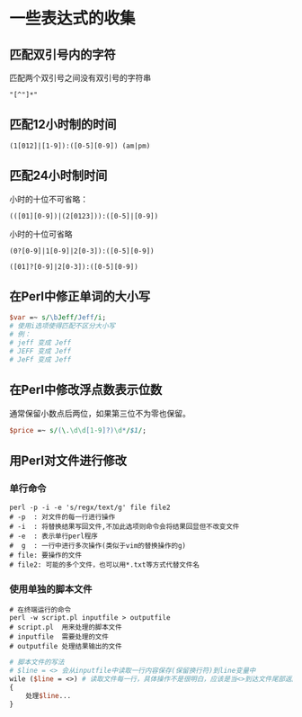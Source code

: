 # 一些表达式的收集

## 匹配双引号内的字符

匹配两个双引号之间没有双引号的字符串  

```text
"[^"]*"
```

## 匹配12小时制的时间

```text
(1[012]|[1-9]):([0-5][0-9]) (am|pm)
```

## 匹配24小时制时间

小时的十位不可省略：

```text
(([01][0-9])|(2[0123])):([0-5]|[0-9])
```

小时的十位可省略

```text
(0?[0-9]|1[0-9]|2[0-3]):([0-5][0-9])
```

```text
([01]?[0-9]|2[0-3]):([0-5][0-9])
```

## 在Perl中修正单词的大小写

```perl
$var =~ s/\bJeff/Jeff/i;
# 使用i选项使得匹配不区分大小写
# 例：
# jeff 变成 Jeff
# JEFF 变成 Jeff
# JeFf 变成 Jeff
```

## 在Perl中修改浮点数表示位数

通常保留小数点后两位，如果第三位不为零也保留。  

```perl
$price =~ s/(\.\d\d[1-9]?)\d*/$1/;
```

## 用Perl对文件进行修改

### 单行命令

```shell
perl -p -i -e 's/regx/text/g' file file2
# -p  : 对文件的每一行进行操作
# -i  : 将替换结果写回文件,不加此选项则命令会将结果回显但不改变文件
# -e  : 表示单行perl程序
#  g  : 一行中进行多次操作(类似于vim的替换操作的g)
# file: 要操作的文件
# file2: 可能的多个文件，也可以用*.txt等方式代替文件名
```

### 使用单独的脚本文件

```shell
# 在终端运行的命令
perl -w script.pl inputfile > outputfile
# script.pl  用来处理的脚本文件
# inputfile  需要处理的文件
# outputfile 处理结果输出的文件
```

```perl
# 脚本文件的写法
# $line = <> 会从inputfile中读取一行内容保存(保留换行符)到line变量中
wile ($line = <>) # 读取文件每一行，具体操作不是很明白，应该是当<>到达文件尾部返回一个假值
{
    处理$line...
}
```